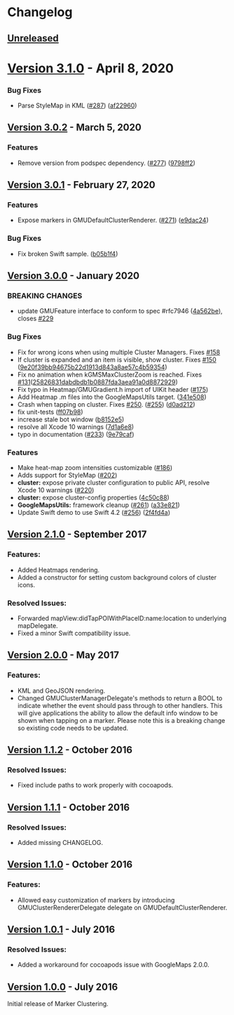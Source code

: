 # Changelog

## [Unreleased](https://github.com/googlemaps/google-maps-ios-utils/compare/v3.1.0...HEAD)

# [Version 3.1.0](https://github.com/googlemaps/google-maps-ios-utils/compare/v3.0.2...v3.1.0) - April 8, 2020

### Bug Fixes

* Parse StyleMap in KML ([#287](https://github.com/googlemaps/google-maps-ios-utils/issues/287)) ([af22960](https://github.com/googlemaps/google-maps-ios-utils/commit/af22960d09f8cec3a38891b4a9122eadcd80cf4f))

## [Version 3.0.2](https://github.com/googlemaps/google-maps-ios-utils/compare/v3.0.1...v3.0.2) - March 5, 2020

### Features

* Remove version from podspec dependency. ([#277](https://github.com/googlemaps/google-maps-ios-utils/issues/277)) ([9798ff2](https://github.com/googlemaps/google-maps-ios-utils/commit/9798ff2af52c2edd1b69bd8947f55f078e0e320e))

## [Version 3.0.1](https://github.com/googlemaps/google-maps-ios-utils/compare/v3.0.0...v3.0.1) - February 27, 2020

### Features

* Expose markers in GMUDefaultClusterRenderer. ([#271](https://github.com/googlemaps/google-maps-ios-utils/issues/271)) ([e9dac24](https://github.com/googlemaps/google-maps-ios-utils/commit/e9dac243927a1c07e4ffbcac6dc53d5835325179))

### Bug Fixes
* Fix broken Swift sample. ([b05b1f4](https://github.com/googlemaps/google-maps-ios-utils/commit/b05b1f4))

## [Version 3.0.0](https://github.com/googlemaps/google-maps-ios-utils/compare/v2.1.0...v3.0.0) - January 2020
### BREAKING CHANGES

* update GMUFeature interface to conform to spec #rfc7946 ([4a562be](https://github.com/googlemaps/google-maps-ios-utils/commit/4a562be73ddd6f7181428f1d71d8930322e559a0)), closes [#229](https://github.com/googlemaps/google-maps-ios-utils/issues/229)

### Bug Fixes
* Fix for wrong icons when using multiple Cluster Managers. Fixes [#158](https://github.com/googlemaps/google-maps-ios-utils/issues/158)
* If cluster is expanded and an item is visible, show cluster. Fixes [#150](https://github.com/googlemaps/google-maps-ios-utils/issues/150) ([9e20f39bb94675b22d1913d843a8ae57c4b59354](https://github.com/googlemaps/google-maps-ios-utils/commit/9e20f39bb94675b22d1913d843a8ae57c4b59354))
* Fix no animation when kGMSMaxClusterZoom is reached. Fixes [#131](https://github.com/googlemaps/google-maps-ios-utils/issues/131)([25826831dabdbdb1b0887fda3aea91a0d8872929](https://github.com/googlemaps/google-maps-ios-utils/commit/25826831dabdbdb1b0887fda3aea91a0d8872929))
* Fix typo in Heatmap/GMUGradient.h import of UIKit header ([#175](https://github.com/googlemaps/google-maps-ios-utils/pull/175))
* Add Heatmap .m files into the GoogleMapsUtils target. ([341e508](https://github.com/googlemaps/google-maps-ios-utils/commit/341e5082bedef0426b314ccb0a35293c532fdf4a))
* Crash when tapping on cluster. Fixes [#250](https://github.com/googlemaps/google-maps-ios-utils/issues/250). ([#255](https://github.com/googlemaps/google-maps-ios-utils/issues/255)) ([d0ad212](https://github.com/googlemaps/google-maps-ios-utils/commit/d0ad2122e602d0a5a5601b0f4cfdfeaf455f9f9e))
* fix unit-tests ([ff07b98](https://github.com/googlemaps/google-maps-ios-utils/commit/ff07b98677c3a8832e0e00c266b06a8a14c65470))
* increase stale bot window ([b8152e5](https://github.com/googlemaps/google-maps-ios-utils/commit/b8152e5e18dab83730e0f6cf081f9600fd754737))
* resolve all Xcode 10 warnings ([7d1a6e8](https://github.com/googlemaps/google-maps-ios-utils/commit/7d1a6e82571709b106b11522d1fa64df9b386064))
* typo in documentation ([#233](https://github.com/googlemaps/google-maps-ios-utils/issues/233)) ([9e79caf](https://github.com/googlemaps/google-maps-ios-utils/commit/9e79caf9eb2cc728d0cc724da51725badd36438a))

### Features
* Make heat-map zoom intensities customizable ([#186](https://github.com/googlemaps/google-maps-ios-utils/pull/186))
* Adds support for StyleMap ([#202](https://github.com/googlemaps/google-maps-ios-utils/pull/202))
* **cluster:** expose private cluster configuration to public API, resolve Xcode 10 warnings ([#220](https://github.com/googlemaps/google-maps-ios-utils/pull/220))
* **cluster:** expose cluster-config properties ([4c50c88](https://github.com/googlemaps/google-maps-ios-utils/commit/4c50c886b7064c9e2aa131b98b35b12ef8a11032))
* **GoogleMapsUtils:** framework cleanup ([#261](https://github.com/googlemaps/google-maps-ios-utils/issues/261)) ([a33e821](https://github.com/googlemaps/google-maps-ios-utils/commit/a33e821fdbbbf77401a2738c69024613c38ca5fa))
* Update Swift demo to use Swift 4.2 ([#256](https://github.com/googlemaps/google-maps-ios-utils/issues/256)) ([2f4fd4a](https://github.com/googlemaps/google-maps-ios-utils/commit/2f4fd4a76276823aaa73cf4538ba27c7e4a6a796))

## [Version 2.1.0](https://github.com/googlemaps/google-maps-ios-utils/compare/v2.0.0...v2.1.0) - September 2017
### Features:
- Added Heatmaps rendering.
- Added a constructor for setting custom background colors of cluster icons.

### Resolved Issues:
- Forwarded mapView:didTapPOIWithPlaceID:name:location to underlying mapDelegate.
- Fixed a minor Swift compatibility issue.

## [Version 2.0.0](https://github.com/googlemaps/google-maps-ios-utils/compare/v1.1.1...v2.0.0) - May 2017
### Features:
- KML and GeoJSON rendering.
- Changed GMUClusterManagerDelegate's methods to return a BOOL to indicate
whether the event should pass through to other handlers. This will give
applications the ability to allow the default info window to be shown
when tapping on a marker. Please note this is a breaking change so existing
code needs to be updated.

## [Version 1.1.2](https://github.com/googlemaps/google-maps-ios-utils/compare/v1.1.1...v1.1.2) - October 2016
### Resolved Issues:
- Fixed include paths to work properly with cocoapods.

## [Version 1.1.1](https://github.com/googlemaps/google-maps-ios-utils/compare/v1.1.0...v1.1.1) - October 2016
### Resolved Issues:
- Added missing CHANGELOG.

## [Version 1.1.0](https://github.com/googlemaps/google-maps-ios-utils/compare/v1.0.1...v1.1.0) - October 2016
### Features:
- Allowed easy customization of markers by introducing GMUClusterRendererDelegate
delegate on GMUDefaultClusterRenderer.

## [Version 1.0.1](https://github.com/googlemaps/google-maps-ios-utils/compare/v1.0.0...v1.0.1) - July 2016
### Resolved Issues:
- Added a workaround for cocoapods issue with GoogleMaps 2.0.0.

## [Version 1.0.0](https://github.com/googlemaps/google-maps-ios-utils/compare/94919ae...v1.0.0) - July 2016
Initial release of Marker Clustering.
